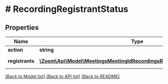 # # RecordingRegistrantStatus

## Properties

Name | Type | Description | Notes
------------ | ------------- | ------------- | -------------
**action** | **string** |  | 
**registrants** | [**\Zoom\Api\Model\MeetingsMeetingIdRecordingsRegistrantsStatusRegistrants[]**](MeetingsMeetingIdRecordingsRegistrantsStatusRegistrants.md) | List of registrants | [optional] 

[[Back to Model list]](../../README.md#documentation-for-models) [[Back to API list]](../../README.md#documentation-for-api-endpoints) [[Back to README]](../../README.md)


